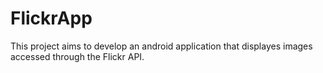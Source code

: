 # FlickrApp
This project aims to develop an android application that displayes images accessed through the Flickr API.
